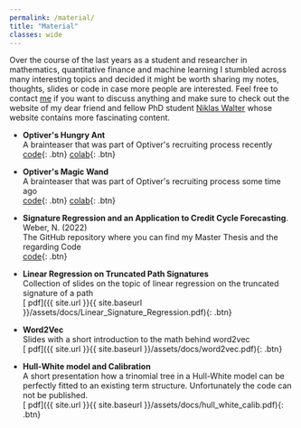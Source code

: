 ```yaml
---
permalink: /material/
title: "Material"
classes: wide
---
```



Over the course of the last years as a student and researcher in mathematics, quantitative finance and machine learning I stumbled across many interesting topics and decided it might be worth sharing my notes, thoughts, slides or code in case more people are interested. Feel free to contact [me]() if you want to discuss anything and make sure to check out the website of my dear friend and fellow PhD student [Niklas Walter](niklaswalter.github.io) whose website contains more fascinating content.


* **Optiver's Hungry Ant**  
A brainteaser that was part of Optiver's recruiting process recently  
[<i class="fab fa-github"></i> code](https://github.com/NiklasMWeber/Optivers_Ant){: .btn}  [<i class="fab fa-google"></i> colab](https://colab.research.google.com/drive/1u7cPvjooGWKv9EaVmdlKSyv5RJoN6Uuq?usp=sharing){: .btn}

* **Optiver's Magic Wand**  
A brainteaser that was part of Optiver's recruiting process some time ago  
[<i class="fab fa-github"></i> code](https://github.com/NiklasMWeber/Optivers_Magic_Wand){: .btn}  [<i class="fab fa-google"></i> colab](https://colab.research.google.com/drive/1EeN-cAJlbcCTwY-jDxZxac2JhpjLA-Cf?usp=sharing){: .btn}

* **Signature Regression and an Application to Credit Cycle Forecasting**. Weber, N. (2022)  
  The GitHub repository where you can find my Master Thesis and the regarding Code  
[<i class="fab fa-github"></i> code](https://github.com/NiklasMWeber/CreditCycleForecasting){: .btn}

* **Linear Regression on Truncated Path Signatures**  
  Collection of slides on the topic of linear regression on the truncated signature of a path  
[<i class="fas fa-file-pdf"></i> pdf]({{ site.url }}{{ site.baseurl }}/assets/docs/Linear_Signature_Regression.pdf){: .btn}

* **Word2Vec**  
Slides with a short introduction to the math behind word2vec  
[<i class="fas fa-file-pdf"></i> pdf]({{ site.url }}{{ site.baseurl }}/assets/docs/word2vec.pdf){: .btn}

* **Hull-White model and Calibration**  
A short presentation how a trinomial tree in a Hull-White model can be perfectly fitted to an existing term structure. Unfortunately the code can not be published.   
[<i class="fas fa-file-pdf"></i> pdf]({{ site.url }}{{ site.baseurl }}/assets/docs/hull_white_calib.pdf){: .btn}








